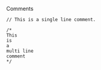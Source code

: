 Comments

    // This is a single line comment.

    /*
    This 
    is 
    a 
    multi line
    comment
    */